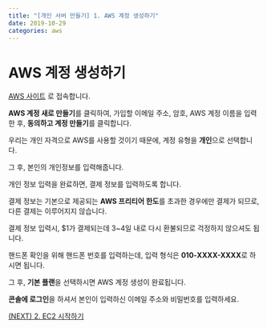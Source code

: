 ```yaml
---
title: "[개인 서버 만들기] 1. AWS 계정 생성하기"
date: 2019-10-29
categories: aws
---
```


# AWS 계정 생성하기

[AWS 사이트](https://aws.amazon.com/ko/) 로 접속합니다.

**AWS 계정 새로 만들기**를 클릭하여, 가입할 이메일 주소, 암호, AWS 계정 이름을 입력한 후, **동의하고 계정 만들기**를 클릭합니다. 

우리는 개인 자격으로 AWS를 사용할 것이기 때문에, 계정 유형을 **개인**으로 선택합니다.

그 후, 본인의 개인정보를 입력해줍니다.

개인 정보 입력을 완료하면, 결제 정보를 입력하도록 합니다.

결제 정보는 기본으로 제공되는 **AWS 프리티어 한도**를 초과한 경우에만 결제가 되므로, 다른 결제는 이루어지지 않습니다.

결제 정보 입력시, $1가 결제되는데 3~4일 내로 다시 환불되므로 걱정하지 않으셔도 됩니다.

핸드폰 확인을 위해 핸드폰 번호를 입력하는데, 입력 형식은 **010-XXXX-XXXX**로 하시면 됩니다.

그 후, **기본 플랜**을 선택하시면 AWS 계정 생성이 완료됩니다.

**콘솔에 로그인**을 하셔서 본인이 입력하신 이메일 주소와 비밀번호를 입력하세요.

[(NEXT) 2. EC2 시작하기](https://detegice.github.io/aws-02-starting-ec2/)
